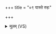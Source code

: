 +++
title = "०९ यास्ते रुहः"

+++
<details><summary>मूलम् (VS)</summary>

यास्ते॒ रुहः॑ प्र॒रुहो॒ यास्त॑ आ॒रुहो॒ याभि॑रापृ॒णासि॒ दिव॑म॒न्तरि॑क्षम्। तासां॒ ब्रह्म॑णा॒ पय॑सा वावृधा॒नो वि॒शि रा॒ष्ट्रे जा॑गृहि॒ रोहि॑तस्य ॥
</details>